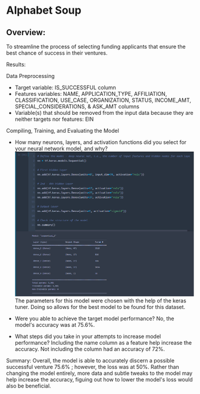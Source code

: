 # Alphabet Soup
## Overview:
To streamline the process of selecting funding applicants that ensure the best chance of success in their ventures.


Results: 

Data Preprocessing
- Target variable: IS_SUCCESSFUL column
- Features variables: NAME, APPLICATION_TYPE, AFFILIATION, CLASSIFICATION, USE_CASE, ORGANIZATION, STATUS, INCOME_AMT, SPECIAL_CONSIDERATIONS, & ASK_AMT columns	
- Variable(s) that should be removed from the input data because they are neither targets nor features: EIN
  
Compiling, Training, and Evaluating the Model
- How many neurons, layers, and activation functions did you select for your neural network model, and why?
  ![image](https://github.com/itsy24/deep-learning-challenge/blob/main/images/Screenshot%202023-07-08%20154024.png?raw=true)
  The parameters for this model were chosen with the help of the keras tuner. Doing so allows for the best model to be found for this dataset. 
  
- Were you able to achieve the target model performance?
   No, the model's accuracy was at 75.6%.
- What steps did you take in your attempts to increase model performance?
  Including the name column as a feature help increase the accuracy. Not including the column had an accuracy of 72%. 

Summary: 
Overall, the model is able to accurately discern a possible successful venture 75.6% ; however, the loss was at 50%. 
Rather than changing the model entirely, more data and subtle tweaks to the model may help increase the accuracy, figuing out how to lower the model's loss would also be beneficial.

